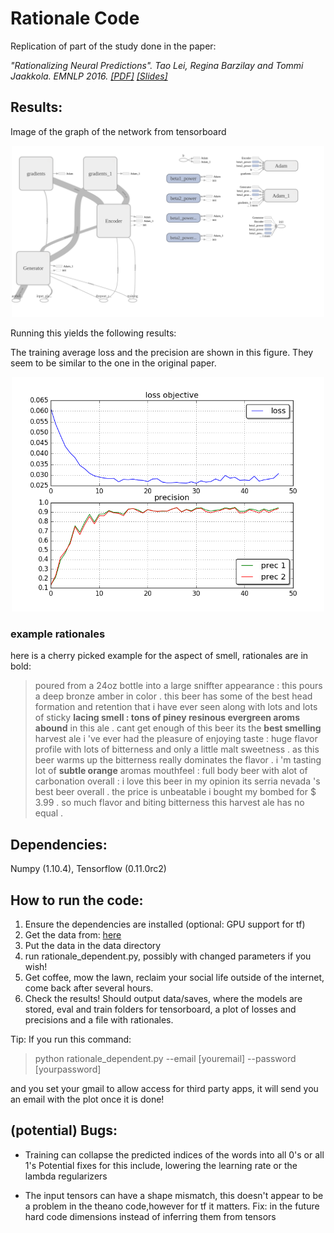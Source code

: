# Rationale Code

Replication of part of the study done in the paper:

<i>"Rationalizing Neural Predictions". Tao Lei, Regina Barzilay and Tommi Jaakkola. EMNLP 2016.  [[PDF]](https://people.csail.mit.edu/taolei/papers/emnlp16_rationale.pdf)  [[Slides]](https://people.csail.mit.edu/taolei/papers/emnlp16_rationale_slides.pdf)</i>

## Results:
Image of the graph of the network from tensorboard
<p align="center">
<img width=500 src="figures/graph.png">
</p>

Running this yields the following results:

The training average loss and the precision are shown in this figure. They seem to be similar to the one in the original paper.

<p align="center">
<img width=500 src="figures/precision_loss.png">
</p>

### example rationales

here is a cherry picked example for the aspect of smell, rationales are in bold: 

> poured from a 24oz bottle into a large sniffter appearance : this pours a deep bronze amber in color . this beer has some of the best head formation and retention that i have ever seen along with lots and lots of sticky **lacing smell : tons of piney resinous evergreen aroms abound** in this ale . cant get enough of this beer its the **best smelling** harvest ale i 've ever had the pleasure of enjoying taste : huge flavor profile with lots of bitterness and only a little malt sweetness . as this beer warms up the bitterness really dominates the flavor . i 'm tasting lot of **subtle orange** aromas mouthfeel : full body beer with alot of carbonation overall : i love this beer in my opinion its serria nevada 's best beer overall . the price is unbeatable i bought my bombed for $ 3.99 . so much flavor and biting bitterness this harvest ale has no equal .



## Dependencies: 
Numpy (1.10.4), Tensorflow (0.11.0rc2)

## How to run the code:
1. Ensure the dependencies are installed (optional: GPU support for tf)
2. Get the data from: [here](http://people.csail.mit.edu/taolei/beer/)
3. Put the data in the data directory
4. run rationale_dependent.py, possibly with changed parameters if you wish!
5. Get coffee, mow the lawn, reclaim your social life outside of the internet, come back after several hours.
6. Check the results! Should output data/saves, where the models are stored, eval and train folders for tensorboard, a plot of losses and precisions and a file with rationales.

Tip: If you run this command:

> python rationale_dependent.py --email [youremail] --password [yourpassword]

and you set your gmail to allow access for third party apps, it will send you an email with the plot once it is done!


## (potential) Bugs:
- Training can collapse the predicted indices of the words into all 0's or all 1's Potential fixes for this include, lowering the learning rate or the lambda regularizers

- The input tensors can have a shape mismatch, this doesn't appear to be a problem in the theano code,however for tf it matters. Fix: in the future hard code dimensions instead of inferring them from tensors




